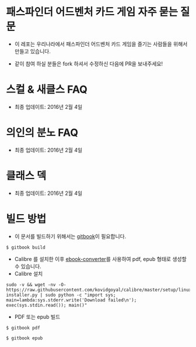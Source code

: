 패스파인더 어드벤처 카드 게임 자주 묻는 질문
=======================================

* 이 레포는 우리나라에서 패스파인더 어드벤처 카드 게임을 즐기는 사람들을 위해서 만들고 있습니다.

* 같이 참여 하실 분들은 fork 하셔서 수정하신 다음에 PR을 보내주세요!

# 스컬 & 새클스 FAQ

* 최종 업데이트: 2016년 2월 4일

# 의인의 분노 FAQ

* 최종 업데이트: 2016년 2월 4일

# 클래스 덱

* 최종 업데이트: 2016년 2월 4일

# 빌드 방법

* 이 문서를 빌드하기 위해서는 [gitbook](https://github.com/GitbookIO/gitbook)이 필요합니다.

```
$ gitbook build
```

* Calibre 를 설치한 이후 [ebook-converter](http://manual.calibre-ebook.com/cli/ebook-convert.html)를 사용하여 pdf, epub 형태로 생성할 수 있습니다.
 * Calibre 설치
 ```
 sudo -v && wget -nv -O- https://raw.githubusercontent.com/kovidgoyal/calibre/master/setup/linux-installer.py | sudo python -c "import sys; main=lambda:sys.stderr.write('Download failed\n'); exec(sys.stdin.read()); main()"
 ```
 * PDF 또는 epub 빌드 
```
$ gitbook pdf
```
```
$ gitbook epub
```